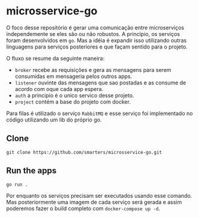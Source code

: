 # microsservice-go

   O foco desse repositório é gerar uma comunicação entre microserviços independemente se eles são ou não robustos. 
A princípio, os serviços foram desenvolvidos em `go`. Mas a idéia é expandir isso utilizando outras linguagens para serviços posteriores e que façam sentido para o projeto.

O fluxo se resume da seguinte maneira:
  - `broker` recebe as requisições e gera as mensagens para serem consumidas em mensageria pelos outros apps.
  - `listener` ouvinte das mensagens que sao postadas e as consume de acordo com oque cada app espera. 
  - `auth` a principio é o unico servico desse projeto.
  - `project` contém a base do projeto com docker.
    

Para filas é utilizado o serviço `RabbitMQ` e esse serviço foi implementado no código utilizando um lib do próprio go.

## Clone
    git clone https://github.com/smarters/microsservice-go.git

## Run the apps
    go run .
    
Por enquanto os serviços precisam ser executados usando esse comando. Mas posteriormente uma imagem de cada serviço será gerada e assim
poderemos fazer o build completo com `docker-compose up -d`.

